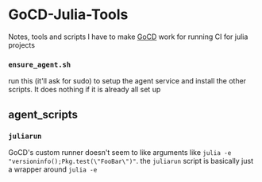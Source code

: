 # GoCD-Julia-Tools
Notes, tools and scripts I have to make [GoCD](https://docs.gocd.org/current/) work for running CI for julia projects


### `ensure_agent.sh`

run this (it'll ask for sudo) to setup the agent service and install the other scripts.
It does nothing if it is already all set up


## agent_scripts

### `juliarun`

GoCD's custom runner doesn't seem to like arguments like `julia -e "versioninfo();Pkg.test(\"FooBar\")"`.
the `juliarun` script is basically just a wrapper around `julia -e`
